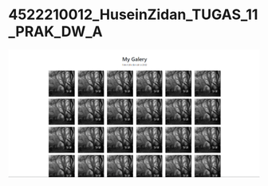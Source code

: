 # 4522210012_HuseinZidan_TUGAS_11_PRAK_DW_A
![gambarsatu](https://github.com/ZIDANIDROS/4522210012_HuseinZidan_TUGAS_11_PRAK_DW_A/blob/main/ss/gambarsatu.PNG)
